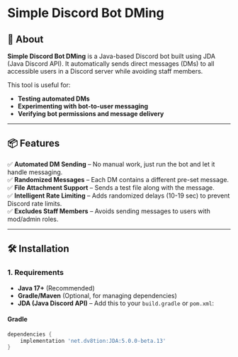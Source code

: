# Simple Discord Bot DMing

## 🚀 About
**Simple Discord Bot DMing** is a Java-based Discord bot built using JDA (Java Discord API). It automatically sends direct messages (DMs) to all accessible users in a Discord server while avoiding staff members.

This tool is useful for:
- **Testing automated DMs**
- **Experimenting with bot-to-user messaging**
- **Verifying bot permissions and message delivery**

---

## 📦 Features
✅ **Automated DM Sending** – No manual work, just run the bot and let it handle messaging.  
✅ **Randomized Messages** – Each DM contains a different pre-set message.  
✅ **File Attachment Support** – Sends a test file along with the message.  
✅ **Intelligent Rate Limiting** – Adds randomized delays (10-19 sec) to prevent Discord rate limits.  
✅ **Excludes Staff Members** – Avoids sending messages to users with mod/admin roles.  

---

## 🛠 Installation
### **1. Requirements**
- **Java 17+** (Recommended)
- **Gradle/Maven** (Optional, for managing dependencies)
- **JDA (Java Discord API)** – Add this to your `build.gradle` or `pom.xml`:

#### **Gradle**
```gradle
dependencies {
    implementation 'net.dv8tion:JDA:5.0.0-beta.13'
}
